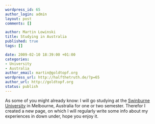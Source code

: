 ```yaml
--- 
wordpress_id: 65
author_login: admin
layout: post
comments: []

author: Martin Lowinski
title: Studying in Australia
published: true
tags: []

date: 2009-02-10 18:39:00 +01:00
categories: 
- University
- Australia
author_email: martin@goldtopf.org
wordpress_url: http://halfthetruth.de/?p=65
author_url: http://goldtopf.org
status: publish
---
```

As some of you might already know: I will go studying at the <a href="http://www.swinburne.edu.au">Swinburne University</a> in Melbourne, Australia for one or two semester. Therefor I created a new page, on which I will regularly write some info about my experiences in down under, hope you enjoy it.
